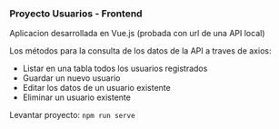 ### Proyecto Usuarios - Frontend
Aplicacion desarrollada en Vue.js (probada con url de una API local)

Los métodos para la consulta de los datos de la API a traves de axios:
- Listar en una tabla todos los usuarios registrados
- Guardar un nuevo usuario
- Editar los datos de un usuario existente
- Eliminar un usuario existente

Levantar proyecto: `npm run serve`